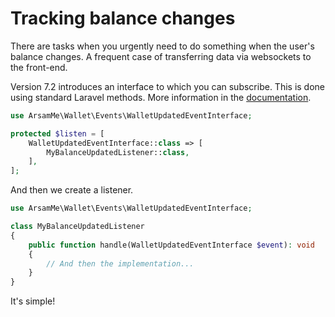# Tracking balance changes

There are tasks when you urgently need to do something when the user's balance changes. A frequent case of transferring data via websockets to the front-end.

Version 7.2 introduces an interface to which you can subscribe.
This is done using standard Laravel methods.
More information in the [documentation](https://laravel.com/docs/8.x/events).

```php
use ArsamMe\Wallet\Events\WalletUpdatedEventInterface;

protected $listen = [
    WalletUpdatedEventInterface::class => [
        MyBalanceUpdatedListener::class,
    ],
];
```

And then we create a listener.

```php
use ArsamMe\Wallet\Events\WalletUpdatedEventInterface;

class MyBalanceUpdatedListener
{
    public function handle(WalletUpdatedEventInterface $event): void
    {
        // And then the implementation...
    }
}
```

It's simple!
